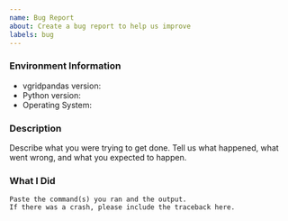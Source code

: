 ```yaml
---
name: Bug Report
about: Create a bug report to help us improve
labels: bug
---
```


<!-- Please search existing issues to avoid creating duplicates. -->

### Environment Information

-   vgridpandas version:
-   Python version:
-   Operating System:

### Description

Describe what you were trying to get done.
Tell us what happened, what went wrong, and what you expected to happen.

### What I Did

```
Paste the command(s) you ran and the output.
If there was a crash, please include the traceback here.
```

